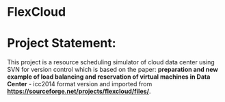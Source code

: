 # FlexCloud

# Project Statement:
This project is a resource scheduling simulator of cloud data center using SVN for version control which is based on the paper: **preparation and new example of load balancing and reservation of virtual machines in Data Center** - icc2014 format version and imported from **https://sourceforge.net/projects/flexcloud/files/**.
